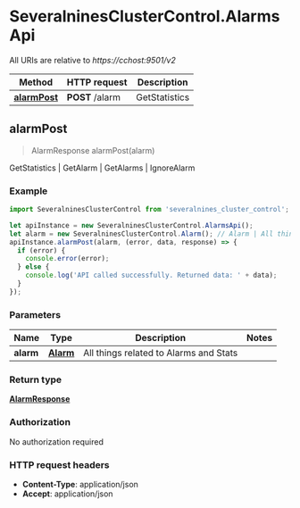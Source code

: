 # SeveralninesClusterControl.AlarmsApi

All URIs are relative to *https://cchost:9501/v2*

Method | HTTP request | Description
------------- | ------------- | -------------
[**alarmPost**](AlarmsApi.md#alarmPost) | **POST** /alarm | GetStatistics | GetAlarm | GetAlarms | IgnoreAlarm



## alarmPost

> AlarmResponse alarmPost(alarm)

GetStatistics | GetAlarm | GetAlarms | IgnoreAlarm

### Example

```javascript
import SeveralninesClusterControl from 'severalnines_cluster_control';

let apiInstance = new SeveralninesClusterControl.AlarmsApi();
let alarm = new SeveralninesClusterControl.Alarm(); // Alarm | All things related to Alarms and Stats
apiInstance.alarmPost(alarm, (error, data, response) => {
  if (error) {
    console.error(error);
  } else {
    console.log('API called successfully. Returned data: ' + data);
  }
});
```

### Parameters


Name | Type | Description  | Notes
------------- | ------------- | ------------- | -------------
 **alarm** | [**Alarm**](Alarm.md)| All things related to Alarms and Stats | 

### Return type

[**AlarmResponse**](AlarmResponse.md)

### Authorization

No authorization required

### HTTP request headers

- **Content-Type**: application/json
- **Accept**: application/json

